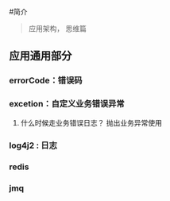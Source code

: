 #简介
>  应用架构， 思维篇


## 应用通用部分
### errorCode：错误码
### excetion：自定义业务错误异常
1. 什么时候走业务错误日志？ 抛出业务异常使用

### log4j2 : 日志

### redis

### jmq
